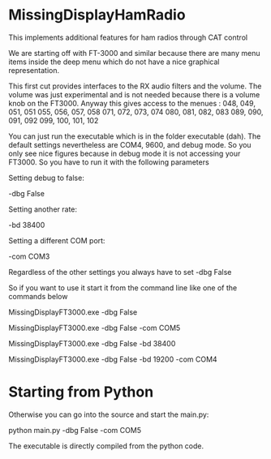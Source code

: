 # MissingDisplayHamRadio
This implements additional features for ham radios through CAT control

We are starting off with FT-3000 and similar because there are many menu items inside the deep 
menu which do not have a nice graphical representation.

This first cut provides interfaces to the RX audio filters and the volume. 
The volume was just experimental and is not needed because there is a volume knob on the FT3000.
Anyway this gives access to the menues :
048, 049, 051, 051
055, 056, 057, 058
071, 072, 073, 074
080, 081, 082, 083
089, 090, 091, 092
099, 100, 101, 102

You can just run the executable which is in the folder executable (dah). 
The default settings nevertheless are COM4, 9600, and debug mode. 
So you only see nice figures because in debug mode it is not accessing your FT3000. 
So you have to run it with the following parameters

Setting debug to false:

-dbg False

Setting another rate:

-bd 38400

Setting a different COM port:

-com COM3

Regardless of the other settings you always have to set -dbg False

So if you want to use it start it from the command line like one of the commands below 

MissingDisplayFT3000.exe -dbg False

MissingDisplayFT3000.exe -dbg False -com COM5

MissingDisplayFT3000.exe -dbg False -bd 38400

MissingDisplayFT3000.exe -dbg False -bd 19200 -com COM4

# Starting from Python
Otherwise you can go into the source and start the main.py:

python main.py -dbg False -com COM5

The executable is directly compiled from the python code. 
















